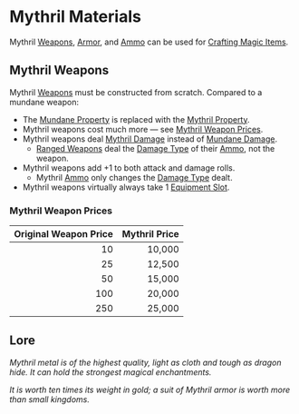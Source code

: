 # Mythril Materials

Mythril [Weapons](../Weapons/Weapons.md), [Armor](../Armor/Armor.md), and [Ammo](../Weapon%20Properties/Ammo%20Property.md) can be used for [Crafting Magic Items](../../Magic/Crafting/Crafting%20Magic%20Items.md).

## Mythril Weapons

Mythril [Weapons](../Weapons/Weapons.md) must be constructed from scratch. Compared to a mundane weapon:

- The [Mundane Property](Mundane%20Property.md) is replaced with the [Mythril Property](Mythril%20Property.md).
- Mythril weapons cost much more — see [Mythril Weapon Prices](Mythril%20Property.md#Mythril%20Weapon%20Prices).
- Mythril weapons deal [Mythril Damage](../../Game%20Procedures/Combat/Damage%20Types/Mythril%20Damage.md) instead of [Mundane Damage](../../Game%20Procedures/Combat/Damage%20Types/Mundane%20Damage.md).
	- [Ranged Weapons](../Weapons/Weapons.md#Ranged%20Weapons) deal the [Damage Type](../../Game%20Procedures/Combat/Damage%20Types/{Damage%20Types}.md) of their [Ammo](../Weapon%20Properties/Ammo%20Property.md), not the weapon.
- Mythril weapons add +1 to both attack and damage rolls.
	- Mythril [Ammo](../Weapon%20Properties/Ammo%20Property.md) only changes the [Damage Type](../../Game%20Procedures/Combat/Damage%20Types/{Damage%20Types}.md) dealt.
- Mythril weapons virtually always take 1 [Equipment Slot](../Equipment%20Slot.md).

### Mythril Weapon Prices

| Original Weapon Price | Mythril Price |
| --------------------: | ------------: |
|                    10 |        10,000 |
|                    25 |        12,500 |
|                    50 |        15,000 |
|                   100 |        20,000 |
|                   250 |        25,000 |

## Lore

*Mythril metal is of the highest quality, light as cloth and tough as dragon hide. It can hold the strongest magical enchantments.*

*It is worth ten times its weight in gold; a suit of Mythril armor is worth more than small kingdoms.*
